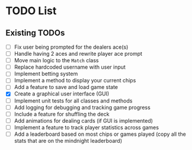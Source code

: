 # TODO List

## Existing TODOs

- [ ] Fix user being prompted for the dealers ace(s)
- [ ] Handle having 2 aces and rewrite player ace prompt
- [ ] Move main logic to the `Match` class
- [ ] Replace hardcoded username with user input
- [ ] Implement betting system
- [ ] Implement a method to display your current chips
- [ ] Add a feature to save and load game state
- [x] Create a graphical user interface (GUI)
- [ ] Implement unit tests for all classes and methods
- [ ] Add logging for debugging and tracking game progress
- [ ] Include a feature for shuffling the deck
- [ ] Add animations for dealing cards (if GUI is implemented)
- [ ] Implement a feature to track player statistics across games
- [ ] Add a leaderboard based on most chips or games played (copy all the stats that are on the mindnight leaderboard)

